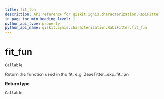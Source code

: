 ```yaml
---
title: fit_fun
description: API reference for qiskit.ignis.characterization.RabiFitter.fit_fun
in_page_toc_min_heading_level: 1
python_api_type: property
python_api_name: qiskit.ignis.characterization.RabiFitter.fit_fun
---
```


# fit\_fun

<span id="qiskit.ignis.characterization.RabiFitter.fit_fun" />

`Callable`

Return the function used in the fit, e.g. BaseFitter.\_exp\_fit\_fun

**Return type**

`Callable`

